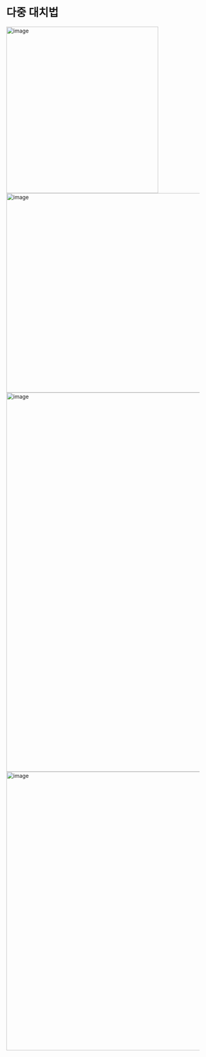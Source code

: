 # 다중 대치법


<img width="396" height="434" alt="image" src="https://github.com/user-attachments/assets/6bb729f3-3a2c-431d-86a4-4df15586b12b" />
<img width="767" height="520" alt="image" src="https://github.com/user-attachments/assets/f40f0f38-2f8b-47f5-88cc-9f17db12df3b" />
<img width="672" height="989" alt="image" src="https://github.com/user-attachments/assets/e710a146-8936-4e47-9b79-fc9464add75f" />
<img width="711" height="727" alt="image" src="https://github.com/user-attachments/assets/14cb7b1a-af02-4b78-89a5-1af1c262d11f" />
